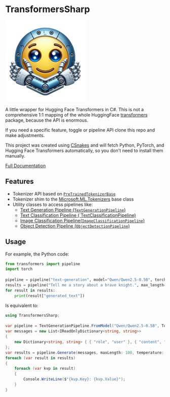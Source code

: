 # TransformersSharp

![Logo](docs/media/logo.png)

A little wrapper for Hugging Face Transformers in C#. This is not a comprehensive 1:1 mapping of the whole HuggingFace [transformers](https://pypi.org/transformers) package, because the API is enormous.

If you need a specific feature, toggle or pipeline API clone this repo and make adjustments.

This project was created using [CSnakes](https://github.com/tonybaloney/CSnakes) and will fetch Python, PyTorch, and Hugging Face Transformers automatically, so you don't need to install them manually.

[Full Documentation](https://tonybaloney.github.io/TransformersSharp/)

## Features

- Tokenizer API based on [`PreTrainedTokenizerBase`](https://huggingface.co/docs/transformers/v4.51.3/en/internal/tokenization_utils#transformers.PreTrainedTokenizerBase)
- Tokenizer shim to the [Microsoft.ML.Tokenizers](https://learn.microsoft.com/dotnet/api/microsoft.ml.tokenizers.tokenizer?view=ml-dotnet-preview) base class
- Utility classes to access pipelines like:
    - [Text Generation Pipeline (`TextGenerationPipeline`)](pipelines/text_generation.md)
    - [Text Classification Pipeline (`TextClassificationPipeline)](pipelines/text_classification.md)
    - [Image Classification Pipeline(`ImageClassificationPipeline`)](pipelines/image_classification.md)
    - [Object Detection Pipeline (`ObjectDetectionPipeline`)](pipelines/object_detection.md)

## Usage

For example, the Python code:

```python
from transformers import pipeline
import torch

pipeline = pipeline("text-generation", model="Qwen/Qwen2.5-0.5B", torch_dtype=torch.bfloat16)
results = pipeline("Tell me a story about a brave knight.", max_length=100, temperature=0.7)
for result in results:
    print(result["generated_text"])
```

Is equivalent to:

```csharp
using TransformersSharp;

var pipeline = TextGenerationPipeline.FromModel("Qwen/Qwen2.5-0.5B", TorchDtype.BFloat16);
var messages = new List<IReadOnlyDictionary<string, string>>
{
    new Dictionary<string, string> { { "role", "user" }, { "content", "Tell me a story about a brave knight." } }
};
var results = pipeline.Generate(messages, maxLength: 100, temperature: 0.7);
foreach (var result in results)
{
    foreach (var kvp in result)
    {
        Console.WriteLine($"{kvp.Key}: {kvp.Value}");
    }
}
```

